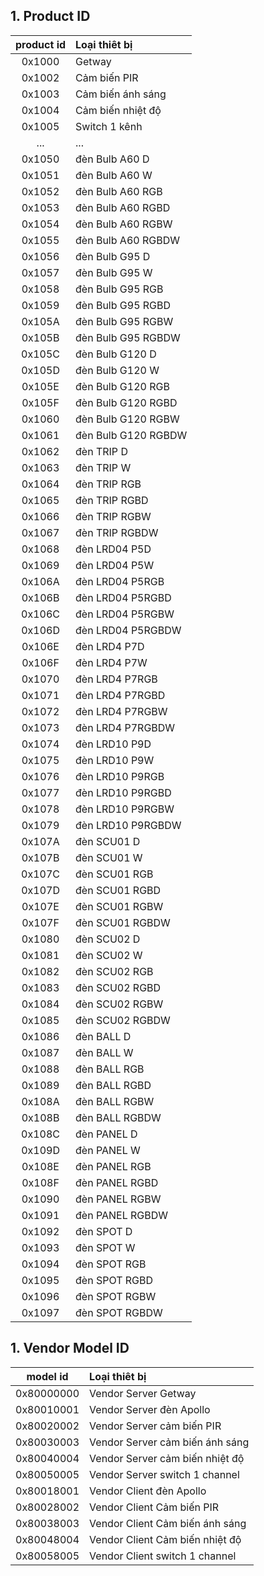 ## 1. Product ID

| product id | Loại thiêt bị |
| :---: | :--- |
| 0x1000 | Getway |
| 0x1002 | Cảm biến PIR |
| 0x1003 | Cảm biến ánh sáng |
| 0x1004 | Cảm biến nhiệt độ |
| 0x1005 | Switch 1 kênh |
| ... | ... |
| 0x1050 | đèn Bulb A60 D |
| 0x1051 | đèn Bulb A60 W |
| 0x1052 | đèn Bulb A60 RGB |
| 0x1053 | đèn Bulb A60 RGBD |
| 0x1054 | đèn Bulb A60 RGBW |
| 0x1055 | đèn Bulb A60 RGBDW |
| 0x1056 | đèn Bulb G95 D |
| 0x1057 | đèn Bulb G95 W |
| 0x1058 | đèn Bulb G95 RGB |
| 0x1059 | đèn Bulb G95 RGBD |
| 0x105A | đèn Bulb G95 RGBW |
| 0x105B | đèn Bulb G95 RGBDW |
| 0x105C | đèn Bulb G120 D |
| 0x105D | đèn Bulb G120 W |
| 0x105E | đèn Bulb G120 RGB |
| 0x105F | đèn Bulb G120 RGBD |
| 0x1060 | đèn Bulb G120 RGBW |
| 0x1061 | đèn Bulb G120 RGBDW |
| 0x1062 | đèn TRIP D |
| 0x1063 | đèn TRIP W |
| 0x1064 | đèn TRIP RGB |
| 0x1065 | đèn TRIP RGBD |
| 0x1066 | đèn TRIP RGBW |
| 0x1067 | đèn TRIP RGBDW |
| 0x1068 | đèn LRD04 P5D |
| 0x1069 | đèn LRD04 P5W |
| 0x106A | đèn LRD04 P5RGB |
| 0x106B | đèn LRD04 P5RGBD |
| 0x106C | đèn LRD04 P5RGBW |
| 0x106D | đèn LRD04 P5RGBDW |
| 0x106E | đèn LRD4 P7D |
| 0x106F | đèn LRD4 P7W |
| 0x1070 | đèn LRD4 P7RGB |
| 0x1071 | đèn LRD4 P7RGBD |
| 0x1072 | đèn LRD4 P7RGBW |
| 0x1073 | đèn LRD4 P7RGBDW |
| 0x1074 | đèn LRD10 P9D |
| 0x1075 | đèn LRD10 P9W |
| 0x1076 | đèn LRD10 P9RGB |
| 0x1077 | đèn LRD10 P9RGBD |
| 0x1078 | đèn LRD10 P9RGBW |
| 0x1079 | đèn LRD10 P9RGBDW |
| 0x107A | đèn SCU01 D |
| 0x107B | đèn SCU01 W |
| 0x107C | đèn SCU01 RGB |
| 0x107D | đèn SCU01 RGBD |
| 0x107E | đèn SCU01 RGBW |
| 0x107F | đèn SCU01 RGBDW |
| 0x1080 | đèn SCU02 D |
| 0x1081 | đèn SCU02 W |
| 0x1082 | đèn SCU02 RGB |
| 0x1083 | đèn SCU02 RGBD |
| 0x1084 | đèn SCU02 RGBW |
| 0x1085 | đèn SCU02 RGBDW |
| 0x1086 | đèn BALL D |
| 0x1087 | đèn BALL W |
| 0x1088 | đèn BALL RGB |
| 0x1089 | đèn BALL RGBD |
| 0x108A | đèn BALL RGBW |
| 0x108B | đèn BALL RGBDW |
| 0x108C | đèn PANEL D |
| 0x109D | đèn PANEL W |
| 0x108E | đèn PANEL RGB |
| 0x108F | đèn PANEL RGBD |
| 0x1090 | đèn PANEL RGBW |
| 0x1091 | đèn PANEL RGBDW |
| 0x1092 | đèn SPOT D |
| 0x1093 | đèn SPOT W |
| 0x1094 | đèn SPOT RGB |
| 0x1095 | đèn SPOT RGBD |
| 0x1096 | đèn SPOT RGBW |
| 0x1097 | đèn SPOT RGBDW |

## 1. Vendor Model ID

| model id | Loại thiêt bị |
| :---: | :--- |
| 0x80000000 | Vendor Server Getway |
| 0x80010001 | Vendor Server đèn Apollo |
| 0x80020002 | Vendor Server cảm biến PIR |
| 0x80030003 | Vendor Server cảm biến ánh sáng |
| 0x80040004 | Vendor Server cảm biến nhiệt độ |
| 0x80050005 | Vendor Server switch 1 channel |
| 0x80018001 | Vendor Client đèn Apollo |
| 0x80028002 | Vendor Client Cảm biến PIR |
| 0x80038003 | Vendor Client Cảm biến ánh sáng |
| 0x80048004 | Vendor Client Cảm biến nhiệt độ |
| 0x80058005 | Vendor Client switch 1 channel |

